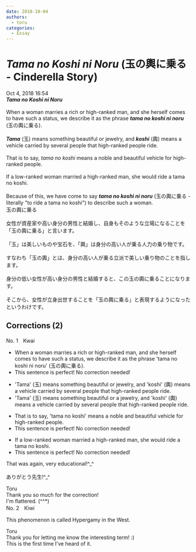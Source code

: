 ```yaml
---
date: 2018-10-04
authors:
  - toru
categories:
  - Essay
---
```


<h1 id="subject_show"><strong><em>Tama no Koshi ni Noru</strong></em> (玉の輿に乗る - Cinderella Story)</h1>
<div class="date">Oct 4, 2018 16:54</div>
<div id="post"><div id="body_show_ori">
<strong><em>Tama no Koshi ni Noru</strong></em><br/><br/>When a woman marries a rich or high-ranked man, and she herself comes to have such a status, we describe it as the phrase <strong><em>tama no koshi ni noru</em></strong> (玉の輿に乗る).<br/><br/><strong><em>Tama</em></strong> (玉) means something beautiful or jewelry, and <strong><em>koshi</em></strong> (輿) means a vehicle carried by several people that high-ranked people ride.<br/><br/>That is to say, <em>tama no koshi</em> means a noble and beautiful vehicle for high-ranked people.<br/><br/>If a low-ranked woman married a high-ranked man, she would ride a tama no koshi.<br/><br/>Because of this, we have come to say <strong><em>tama no koshi ni noru</em></strong> (玉の輿に乗る - literally "to ride a tama no koshi") to describe such a woman.
</div></div>

<!-- more -->

<div id="post_ja"><div id="body_show_mo">
玉の輿に乗る<br/><br/>女性が資産家や高い身分の男性と結婚し、自身もそのような立場になることを「玉の輿に乗る」と言います。<br/><br/>「玉」は美しいものや宝石を、「輿」は身分の高い人が乗る人力の乗り物です。<br/><br/>すなわち「玉の輿」とは、身分の高い人が乗る立派で美しい乗り物のことを指します。<br/><br/>身分の低い女性が高い身分の男性と結婚すると、この玉の輿に乗ることになります。<br/><br/>そこから、女性が立身出世することを「玉の輿に乗る」と表現するようになったというわけです。
</div></div>

## Corrections (2)
<div id="block"><div class="first_name"> No. 1　<span class="just_name">Kwai</span></div><div id="block2">
<ul class="correction_field">
<li class="incorrect">When a woman marries a rich or high-ranked man, and she herself comes to have such a status, we describe it as the phrase 'tama no koshi ni noru' (玉の輿に乗る).</li>
<li class="corrected perfect">This sentence is perfect! No correction needed!</li>
</ul>
<ul class="correction_field">
<li class="incorrect">'Tama' (玉) means something beautiful or jewelry, and 'koshi' (輿) means a vehicle carried by several people that high-ranked people ride.</li>
<li class="corrected correct">
'Tama' (玉) means something beautiful or <span class="f_red">a </span>jewelry, and 'koshi' (輿) means a vehicle carried by several people that high-ranked people ride.
</li>
</ul>
<ul class="correction_field">
<li class="incorrect">That is to say, 'tama no koshi' means a noble and beautiful vehicle for high-ranked people.</li>
<li class="corrected perfect">This sentence is perfect! No correction needed!</li>
</ul>
<ul class="correction_field">
<li class="incorrect">If a low-ranked woman married a high-ranked man, she would ride a tama no koshi.</li>
<li class="corrected perfect">This sentence is perfect! No correction needed!</li>
</ul>
<p class="comment_small">
 That was again, very educational!^_^
 <br/>
 <br/>
 ありがとう先生!^_^
</p>

</div><div class="name"><span class="just_name">Toru</span><br>
Thank you so much for the correction!<br/>I'm flattered. (^^*)
</div>
</div>
<div id="block"><div class="first_name"> No. 2　<span class="just_name">Kiwi</span></div><div id="block2">
<p class="comment_small">
 This phenomenon is called Hypergamy in the West.
</p>

</div><div class="name"><span class="just_name">Toru</span><br>
Thank you for letting me know the interesting term! :)<br/>This is the first time I've heard of it.
</div>
</div>
